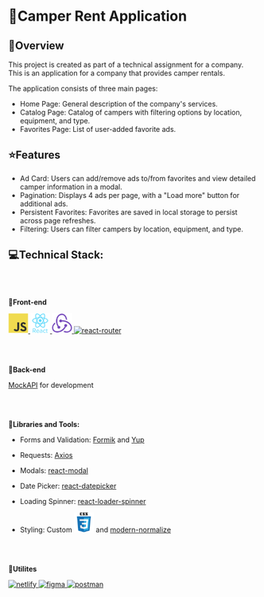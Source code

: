 # :blue_car:Camper Rent Application



## :dart:Overview


This project is created as part of a technical assignment for a company. <br />
This is an application for a company that provides camper rentals.

The application consists of three main pages:

- Home Page: General description of the company's services.
- Catalog Page: Catalog of campers with filtering options by location,
  equipment, and type.
- Favorites Page: List of user-added favorite ads.

## :star:Features


- Ad Card: Users can add/remove ads to/from favorites and view detailed camper
  information in a modal.
- Pagination: Displays 4 ads per page, with a "Load more" button for additional
  ads.
- Persistent Favorites: Favorites are saved in local storage to persist across
  page refreshes.
- Filtering: Users can filter campers by location, equipment, and type.


## :computer:Technical Stack:
<br />
<br />

**:large_blue_diamond:Front-end**<br />

<p>
<a href="https://developer.mozilla.org/en-US/docs/Web/JavaScript" target="_blank" rel="noreferrer">
<img src="https://raw.githubusercontent.com/devicons/devicon/master/icons/javascript/javascript-original.svg" alt="javascript" width="40" height="40"/>
</a>
<a href="https://reactjs.org/" target="_blank" rel="noreferrer">
<img src="https://raw.githubusercontent.com/devicons/devicon/master/icons/react/react-original-wordmark.svg" alt="react" width="40" height="40"/>
</a> 
<a href="https://redux.js.org" target="_blank" rel="noreferrer">
<img src="https://raw.githubusercontent.com/devicons/devicon/master/icons/redux/redux-original.svg" alt="redux" width="40" height="40"/>
</a> 
<a href="https://reactrouter.com" target="_blank" rel="noreferrer"> <img src="https://cdn.jsdelivr.net/gh/devicons/devicon@latest/icons/reactrouter/reactrouter-original.svg" alt="react-router" width="40" height="40" />
</a>
</p>
<br />
<br />

**:large_blue_diamond:Back-end**<br />

<a href="https://mockapi.io" target="_blank" rel="noreferrer">MockAPI</a> for development


<br />
<br />

**:large_blue_diamond:Libraries and Tools:**<br />
  
- Forms and Validation:
  <a href="https://formik.org" target="_blank" rel="noreferrer">Formik</a> and
  <a href="https://github.com/jquense/yup" target="_blank" rel="noreferrer">Yup</a>

- Requests:
  <a href="https://axios-http.com" target="_blank" rel="noreferrer">Axios</a>

- Modals:
  <a href="https://github.com/reactjs/react-modal" target="_blank" rel="noreferrer">react-modal</a>

- Date Picker:
  <a href="https://reactdatepicker.com" target="_blank" rel="noreferrer">react-datepicker</a>

- Loading Spinner:
  <a href="https://mhnpd.github.io/react-loader-spinner/" target="_blank" rel="noreferrer">react-loader-spinner</a>
  
- Styling: Custom
  <a href="https://www.w3schools.com/css" target="_blank" rel="noreferrer"><img src="https://raw.githubusercontent.com/devicons/devicon/master/icons/css3/css3-original-wordmark.svg" alt="css3" width="40" height="40"/></a>
  and
  <a href="https://github.com/sindresorhus/modern-normalize" target="_blank" rel="noreferrer">modern-normalize</a>
<br />
<br />

**:large_blue_diamond:Utilites**<br />

<a href="https://app.netlify.com" target="_blank" rel="noreferrer">
<img src="https://cdn.jsdelivr.net/gh/devicons/devicon@latest/icons/netlify/netlify-original.svg" alt="netlify" width="40" height="40" />
</a>
<a href="https://www.figma.com/" target="_blank" rel="noreferrer">
<img src="https://www.vectorlogo.zone/logos/figma/figma-icon.svg" alt="figma" width="40" height="40"/>
</a>
<a href="https://postman.com" target="_blank" rel="noreferrer">
<img src="https://www.vectorlogo.zone/logos/getpostman/getpostman-icon.svg" alt="postman" width="40" height="40"/>
</a>
